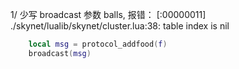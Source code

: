 1/ 少写 broadcast 参数 balls, 报错： [:00000011] ./skynet/lualib/skynet/cluster.lua:38: table index is nil

```lua
    local msg = protocol_addfood(f)
    broadcast(msg)
```

